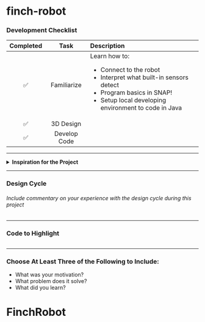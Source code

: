 # finch-robot

### Development Checklist

| Completed | Task         | Description |
|:---------:| :-----------:|:------------|
|    ✅     | Familiarize  | Learn how to: <ul><li>Connect to the robot</li><li>Interpret what built-in sensors detect</li><li>Program basics in SNAP!</li><li>Setup local developing environment to code in Java</li></ul>|
|    ✅     | 3D Design    |             |
|    ✅     | Develop Code |             |

---

<details>
<summary><strong>Inspiration for the Project</strong></summary>


</details>

---

### Design Cycle


###### Include commentary on your experience with the design cycle during this project

---

### Code to Highlight
```java

```

---

### Choose At Least Three of the Following to Include:
- What was your motivation?
- What problem does it solve?
- What did you learn?
# FinchRobot

